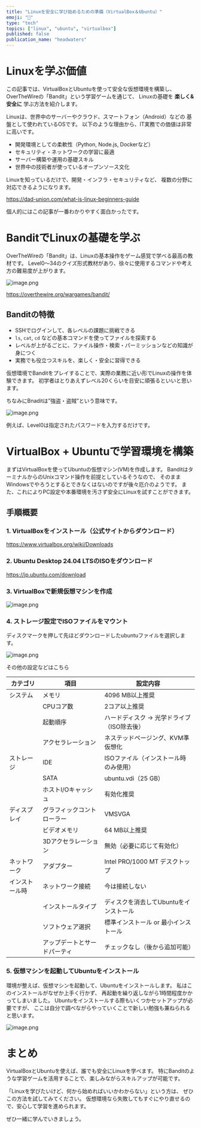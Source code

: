 ```yaml
---
title: "Linuxを安全に学び始めるための準備（VirtualBox＆Ubuntu）"
emoji: "🌱"
type: "tech"
topics: ["linux", "ubuntu", "virtualbox"]
published: false
publication_name: "headwaters"
---
```


# Linuxを学ぶ価値

この記事では、VirtualBoxとUbuntuを使って安全な仮想環境を構築し、
OverTheWireの「Bandit」という学習ゲームを通じて、
Linuxの基礎を **楽しく&安全に** 学ぶ方法を紹介します。

Linuxは、世界中のサーバーやクラウド、スマートフォン（Android）などの
基盤として使われているOSです。
以下のような理由から、IT実務での価値は非常に高いです。

- 開発環境としての柔軟性（Python, Node.js, Dockerなど）
- セキュリティ・ネットワークの学習に最適
- サーバー構築や運用の基礎スキル
- 世界中の技術者が使っているオープンソース文化

Linuxを知っているだけで、開発・インフラ・セキュリティなど、
複数の分野に対応できるようになります。

https://dad-union.com/what-is-linux-beginners-guide

個人的にはこの記事が一番わかりやすく面白かったです。



# BanditでLinuxの基礎を学ぶ

OverTheWireの「Bandit」は、Linuxの基本操作をゲーム感覚で学べる最高の教材です。
Level0～34のクイズ形式教材があり、徐々に使用するコマンドや考え方の難易度が上がります。

![image.png](https://qiita-image-store.s3.ap-northeast-1.amazonaws.com/0/3780099/af15c4d4-5a3e-44fc-97d9-456ca4894ace.png)




https://overthewire.org/wargames/bandit/ 



## Banditの特徴

- SSHでログインして、各レベルの課題に挑戦できる
- `ls`, `cat`, `cd` などの基本コマンドを使ってファイルを探索する
- レベルが上がるごとに、ファイル操作・検索・パーミッションなどの知識が身につく
- 実務でも役立つスキルを、楽しく・安全に習得できる

仮想環境でBanditをプレイすることで、実際の業務に近い形でLinuxの操作を体験できます。
初学者はとりあえずレベル20くらいを目安に頑張るといいと思います。

ちなみにBnaditは”強盗・盗賊”という意味です。

![image.png](https://qiita-image-store.s3.ap-northeast-1.amazonaws.com/0/3780099/db8a1118-9c9c-44d2-8f52-5eee01797fb7.png)

例えば、Level0は指定されたパスワードを入力するだけです。


# VirtualBox + Ubuntuで学習環境を構築

まずはVirtualBoxを使ってUbuntuの仮想マシン(VM)を作成します。
BanditはターミナルからのUnixコマンド操作を前提としているそうなので、
そのままWindowsでやろうとするとできなくはないのですが後々厄介のようです。
また、これによりPC設定や本番環境を汚さず安全にLinuxを試すことができます。

## 手順概要

### 1. VirtualBoxをインストール（公式サイトからダウンロード）

https://www.virtualbox.org/wiki/Downloads


### 2. Ubuntu Desktop 24.04 LTSのISOをダウンロード

https://jp.ubuntu.com/download

### 3. VirtualBoxで新規仮想マシンを作成

![image.png](https://qiita-image-store.s3.ap-northeast-1.amazonaws.com/0/3780099/6586a715-4b57-4c5a-b23b-eb6db85db8b7.png)


### 4. ストレージ設定でISOファイルをマウント

ディスクマークを押して先ほどダウンロードしたubuntuファイルを選択します。

![image.png](https://qiita-image-store.s3.ap-northeast-1.amazonaws.com/0/3780099/22329a4e-07e2-4dae-bfbb-235ee54b8aec.png)

その他の設定などはこちら

| カテゴリ | 項目 | 設定内容 |
|----------|------|----------|
| システム | メモリ | 4096 MB以上推奨 |
|  | CPUコア数 | 2コア以上推奨 |
|  | 起動順序 | ハードディスク → 光学ドライブ（ISO除去後） |
|  | アクセラレーション | ネステッドページング、KVM準仮想化 |
| ストレージ | IDE | ISOファイル（インストール時のみ使用） |
|  | SATA | ubuntu.vdi（25 GB） |
|  | ホストI/Oキャッシュ | 有効化推奨 |
|  ディスプレイ | グラフィックコントローラー | VMSVGA |
|  | ビデオメモリ | 64 MB以上推奨 |
|  | 3Dアクセラレーション | 無効（必要に応じて有効化） |
| ネットワーク | アダプター | Intel PRO/1000 MT デスクトップ |
| インストール時 | ネットワーク接続 | 今は接続しない |
|  | インストールタイプ | ディスクを消去してUbuntuをインストール |
|  | ソフトウェア選択 | 標準インストール or 最小インストール |
|  | アップデートとサードパーティ | チェックなし（後から追加可能） |


### 5. 仮想マシンを起動してUbuntuをインストール

環境が整えば、仮想マシンを起動して、Ubuntuをインストールします。
私はこのインストールがなぜか上手く行かず、
再起動を繰り返しながら1時間程度かかってしまいました。
Ubuntuをインストールする際もいくつかセットアップが必要ですが、
ここは自分で調べながらやっていくことで新しい勉強も兼ねられると思います。

![image.png](https://qiita-image-store.s3.ap-northeast-1.amazonaws.com/0/3780099/316cc81a-e321-4a9a-89a1-b021dfaedd71.png)

# まとめ

VirtualBoxとUbuntuを使えば、誰でも安全にLinuxを学べます。
特にBanditのような学習ゲームを活用することで、楽しみながらスキルアップが可能です。

「Linuxを学びたいけど、何から始めればいいかわからない」という方は、
ぜひこの方法を試してみてください。
仮想環境なら失敗してもすぐにやり直せるので、安心して学習を進められます。

ぜひ一緒に学んでいきましょう。

